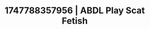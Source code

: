 ---
categories:
- Mutual desire
- Sensory play
- Back arch
- Delirious pleasure
- Animation
image: /assets/images/1747788357956.jpg
layout: post
seo:
  description: Featured content with high-quality ABDL Play, Scat Fetish. HD images
    available.
  keywords: ABDL Play, Scat Fetish
  og_image: /assets/images/1747788357956.jpg
  schema_type: VisualArtwork
tags:
- ABDL Play
- Scat Fetish
- '#1747788357956'
title: 1747788357956 | ABDL Play Scat Fetish
---